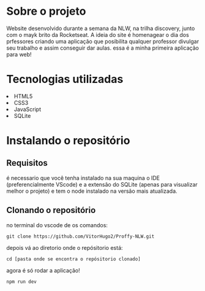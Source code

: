 # Sobre o projeto 

<p>  Website desenvolvido durante a semana da NLW, na trilha discovery, junto com o mayk brito da Rocketseat. A ideia do site é homenagear o dia dos prfessores criando uma aplicação que posibilita qualquer professor divulgar seu trabalho e assim conseguir dar aulas. essa é a minha primeira aplicação para web! </p>
  
# Tecnologias utilizadas 
 
 <li> HTML5 </li>
 <li> CSS3 </li>
 <li> JavaScript </li>
 <li> SQLite </li>
 
 # Instalando o repositório 
 
 ## Requisitos
 
 <p> é necessario que você tenha instalado na sua maquina o IDE (preferencialmente VScode) e a extensão do SQLite (apenas para visualizar melhor o projeto) e tem o node instalado na versão mais atualizada. </p>
  
 ## Clonando o repositório 
  
  no terminal do vscode de os comandos:
  
  ``` git clone https://github.com/VitorHugo2/Proffy-NLW.git ```
  
  depois vá ao diretorio onde o repósitorio está:
  
  ``` cd [pasta onde se encontra o repósitorio clonado] ```
  
  agora é só rodar a aplicação!
  
  ``` npm run dev ```
